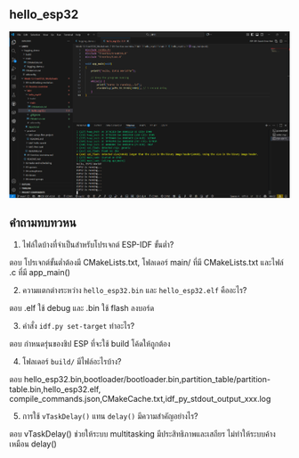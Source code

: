 ## hello_esp32
![alt text](../../img/hello_esp32.png)

## คำถามทบทวหน

1. ไฟล์ใดบ้างที่จำเป็นสำหรับโปรเจกต์ ESP-IDF ขั้นต่ำ?

ตอบ โปรเจกต์ขั้นต่ำต้องมี
CMakeLists.txt, โฟลเดอร์ main/ ที่มี CMakeLists.txt และไฟล์ .c ที่มี app_main()

2. ความแตกต่างระหว่าง `hello_esp32.bin` และ `hello_esp32.elf` คืออะไร?

ตอบ .elf ใช้ debug และ .bin ใช้ flash ลงบอร์ด

3. คำสั่ง `idf.py set-target` ทำอะไร?

ตอบ กำหนดรุ่นของชิป ESP ที่จะใช้ build โค้ดให้ถูกต้อง

4. โฟลเดอร์ `build/` มีไฟล์อะไรบ้าง?

ตอบ hello_esp32.bin,bootloader/bootloader.bin,partition_table/partition-table.bin,hello_esp32.elf,
compile_commands.json,CMakeCache.txt,idf_py_stdout_output_xxx.log

5. การใช้ `vTaskDelay()` แทน `delay()` มีความสำคัญอย่างไร?

ตอบ vTaskDelay() ช่วยให้ระบบ multitasking มีประสิทธิภาพและเสถียร ไม่ทำให้ระบบค้างเหมือน delay()